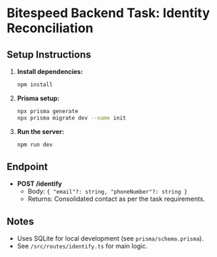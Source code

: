 # Bitespeed Backend Task: Identity Reconciliation

## Setup Instructions

1. **Install dependencies:**
   ```sh
   npm install
   ```
2. **Prisma setup:**
   ```sh
   npx prisma generate
   npx prisma migrate dev --name init
   ```
3. **Run the server:**
   ```sh
   npm run dev
   ```

## Endpoint

- **POST /identify**
  - Body: `{ "email"?: string, "phoneNumber"?: string }`
  - Returns: Consolidated contact as per the task requirements.

## Notes
- Uses SQLite for local development (see `prisma/schema.prisma`).
- See `/src/routes/identify.ts` for main logic.
